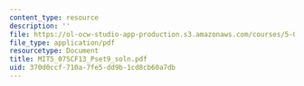 ```yaml
---
content_type: resource
description: ''
file: https://ol-ocw-studio-app-production.s3.amazonaws.com/courses/5-07sc-biological-chemistry-i-fall-2013/370d0ccf710a7fe5dd9b1cd8cb60a7db_MIT5_07SCF13_Pset9_soln.pdf
file_type: application/pdf
resourcetype: Document
title: MIT5_07SCF13_Pset9_soln.pdf
uid: 370d0ccf-710a-7fe5-dd9b-1cd8cb60a7db
---
```

